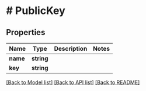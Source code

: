 # # PublicKey

## Properties

Name | Type | Description | Notes
------------ | ------------- | ------------- | -------------
**name** | **string** |  |
**key** | **string** |  |

[[Back to Model list]](../../README.md#models) [[Back to API list]](../../README.md#endpoints) [[Back to README]](../../README.md)
